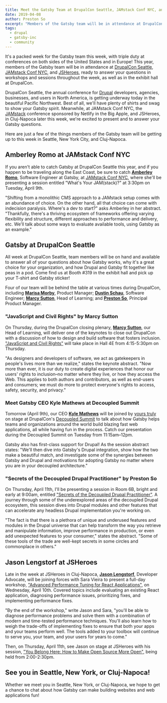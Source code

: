 ```yaml
---
title: Meet the Gatsby Team at DrupalCon Seattle, JAMstack Conf NYC, and JSHeroes
date: 2019-04-08
author: Preston So
excerpt: "Members of the Gatsby team will be in attendance at DrupalCon Seattle, JAMstack Conf NYC, and JSHeroes, ready to answer your questions throughout the week."
tags:
  - drupal
  - gatsby-inc
  - community
---
```


It's a packed week for the Gatsby team this week, with triple duty at conferences on both sides of the United States and in Europe! This year, members of the Gatsby team will be in attendance at [DrupalCon Seattle](https://events.drupal.org/seattle2019), [JAMstack Conf NYC](https://jamstackconf.com/nyc/), and [JSHeroes](https://jsheroes.io/), ready to answer your questions in workshops and sessions throughout the week, as well as in the exhibit hall at DrupalCon.

DrupalCon Seattle, the annual conference for [Drupal](https://www.drupal.org/) developers, agencies, businesses, and users in North America, is getting underway today in the beautiful Pacific Northwest. Best of all, we'll have plenty of shirts and swag to show your Gatsby spirit. Meanwhile, at JAMstack Conf NYC, the [JAMstack](https://www.jamstack.org/) conference sponsored by Netlify in the Big Apple, and JSHeroes, in Cluj-Napoca later this week, we're excited to present and to answer your Gatsby questions.

Here are just a few of the things members of the Gatsby team will be getting up to this week in Seattle, New York City, and Cluj-Napoca.

## Amberley Romo at JAMstack Conf NYC

If you aren't able to catch Gatsby at DrupalCon Seattle this year, and if you happen to be traveling along the East Coast, be sure to catch **[Amberley Romo](https://twitter.com/amber1ey)**, Software Engineer at Gatsby, at [JAMstack Conf NYC](https://jamstackconf.com/nyc/), where she'll be presenting a session entitled "What's Your JAM(stack)?" at 3:30pm on Tuesday, April 9th.

"Shifting from a monolithic CMS approach to a JAMstack setup comes with an abundance of choice. On the other hand, all that choice can come with indecision paralysis. Where's a dev to start?" asks Amberley in her abstract. "Thankfully, there's a thriving ecosystem of frameworks offering varying flexibility and structure, different approaches to performance and delivery, etc. We'll talk about some ways to evaluate available tools, using Gatsby as an example."

## Gatsby at DrupalCon Seattle

All week at DrupalCon Seattle, team members will be on hand and available to answer all of your questions about how Gatsby works, why it's a great choice for your organization, and how Drupal and Gatsby fit together like peas in a pod. Come find us at Booth #319 in the exhibit hall and pick up your T-shirt and Gatsby sticker!

Four of our team will be behind the table at various times during DrupalCon, including **[Marisa Morby](https://twitter.com/marisamorby)**, Product Manager; **[Dustin Schau](https://twitter.com/schaudustin)**, Software Engineer; **[Marcy Sutton](https://twitter.com/marcysutton)**, Head of Learning; and **[Preston So](https://twitter.com/prestonso)**, Principal Product Manager.

### "JavaScript and Civil Rights" by Marcy Sutton

On Thursday, during the DrupalCon closing plenary, **[Marcy Sutton](https://twitter.com/marcysutton)**, our Head of Learning, will deliver one of the keynotes to close out DrupalCon with a discussion of how to design and build software that fosters inclusion. ["JavaScript and Civil Rights"](https://events.drupal.org/seattle2019/sessions/javascript-and-civil-rights) will take place in Hall 4E from 4:15-5:30pm on Thursday.

"As designers and developers of software, we act as gatekeepers in people's lives more than we realize," states the keynote abstract. "Now more than ever, it is our duty to create digital experiences that honor our users' rights to inclusion–no matter where they live, or how they access the Web. This applies to both authors and contributors, as well as end-users and consumers; we must do more to protect everyone's rights to access, safety, security, and privacy."

### Meet Gatsby CEO Kyle Mathews at Decoupled Summit

Tomorrow (April 9th), our CEO **[Kyle Mathews](https://twitter.com/kylemathews)** will be joined by [yours truly](https://twitter.com/prestonso) on stage at DrupalCon's [Decoupled Summit](https://events.drupal.org/seattle2019/decoupled-summit) to talk about how Gatsby helps teams and organizations around the world build blazing fast web applications, all while having fun in the process. Catch our presentation during the Decoupled Summit on Tuesday from 11:15am–12pm.

Gatsby also has first-class support for Drupal! As the session abstract states: "We'll then dive into Gatsby's Drupal integration, show how the two make a beautiful match, and investigate some of the synergies between Gatsby and Drupal and motivations for adopting Gatsby no matter where you are in your decoupled architecture."

### "Secrets of the Decoupled Drupal Practitioner" by Preston So

On Thursday, April 11th, I'll be presenting a session in Room 6B, bright and early at 9:00am, entitled ["Secrets of the Decoupled Drupal Practitioner"](https://events.drupal.org/seattle2019/sessions/secrets-decoupled-drupal-practitioner). A journey through some of the underexplored areas of the decoupled Drupal ecosystem, this session dives into Drupal modules and other features that can accelerate any headless Drupal implementation you're working on.

"The fact is that there is a plethora of unique and underused features and modules in the Drupal universe that can help transform the way you retrieve and manipulate information, improve performance in production, or even add unexpected features to your consumer," states the abstract. "Some of these tools of the trade are well-kept secrets in some circles and commonplace in others."

## Jason Lengstorf at JSHeroes

Late in the week at JSHeroes in Cluj-Napoca, **[Jason Lengstorf](https://twitter.com/jlengstorf)**, Developer Advocate, will be joining forces with Sara Vieira to present a full-day workshop, ["Advanced Performance Tuning for React Applications"](https://jsheroes.io/workshops/react), on Wednesday, April 10th. Covered topics include evaluating an existing React application, diagnosing performance issues, prioritizing fixes, and implementing performance fixes.

"By the end of the workshop," write Jason and Sara, "you'll be able to diagnose performance problems and solve them with a combination of modern and time-tested performance techniques. You'll also learn how to weigh the trade-offs of implementing fixes to ensure that both your apps and your teams perform well. The tools added to your toolbox will continue to serve you, your team, and your users for years to come."

Then, on Thursday, April 11th, see Jason on stage at JSHeroes with his session, ["You Belong Here: How to Make Open Source More Open"](https://jsheroes.io/#schedule), being held from 2:00-2:30pm.

## See you in Seattle, New York, or Cluj-Napoca!

Whether we meet you in Seattle, New York, or Cluj-Napoca, we hope to get a chance to chat about how Gatsby can make building websites and web applications fun!
